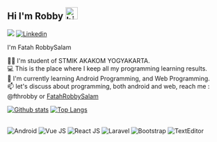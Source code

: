 ## Hi I'm Robby <img src="https://user-images.githubusercontent.com/1303154/88677602-1635ba80-d120-11ea-84d8-d263ba5fc3c0.gif" width="28px" alt="hi">
![](https://komarev.com/ghpvc/?username=fthrobby&style=flat-square)
[![Linkedin](https://img.shields.io/badge/-LinkedIn-blue?style=flat&logo=Linkedin&logoColor=white&link=https://www.linkedin.com/in/dinhanhthi/)](https://www.linkedin.com/in/fatah-robbysalam-5943b7217/)







 I'm Fatah RobbySalam
 
👨‍🎓 I'm student of STMIK AKAKOM YOGYAKARTA.</br>
💻 This is the place where I keep all my programming learning results.</br>
🌱 I'm currently learning Android Programming, and Web Programming.</br>
📫 let's discuss about programming, both android and web, reach me : @fthrobby or [FatahRobbySalam](mailto:rbysalam10@gmail.com)


[![Github stats](https://github-readme-stats.vercel.app/api?username=fthrobby&hide_border=true&show_icons=true&hide=contribs&include_all_commits=true&line_height=24&theme=dracula)](https://github.com/fthrobby) [![Top Langs](https://github-readme-stats.vercel.app/api/top-langs/?username=fthrobby&layout=compact&hide_border=true&hide=html&langs_count=7&hide_title=true&theme=dracula)](https://github.com/fthrobby)

<div style="display: inline_block"><br>
 <img align="center" alt="Android" src="https://img.icons8.com/color/48/000000/kotlin.png"/>
 <img align="center" alt="Vue JS" src="https://img.icons8.com/color/48/000000/vue-js.png"/>
 <img align="center" alt="React JS" src="https://img.icons8.com/color/48/000000/react-native.png"/>
 <img align="center" alt="Laravel" src="https://img.icons8.com/fluency/48/000000/laravel.png"/>
 <img align="center" alt="Bootstrap" src="https://img.icons8.com/color/48/000000/bootstrap.png"/>
 <img align="center" alt="TextEditor" src="https://img.icons8.com/color/48/000000/visual-studio-code-2019.png"/>
</div>
